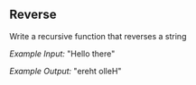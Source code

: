 ## Reverse

Write a recursive function that reverses a string

*Example Input:* "Hello there"

*Example Output:* "ereht olleH"